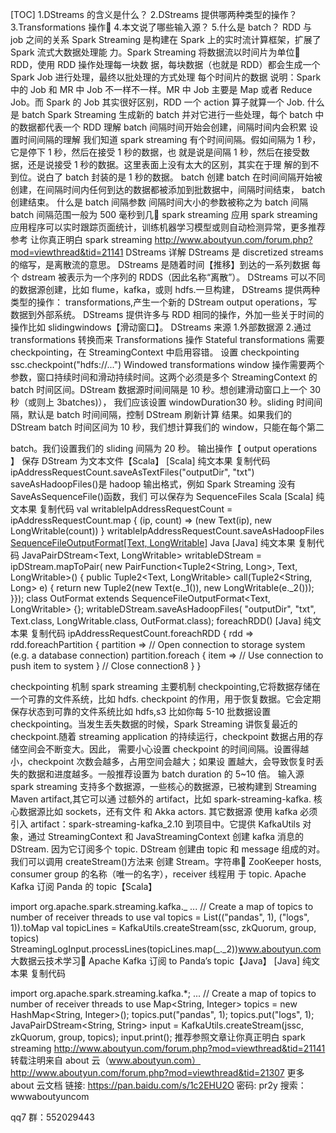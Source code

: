 [TOC]
1.DStreams 的含义是什么？
2.DStreams 提供哪两种类型的操作？
3.Transformations 操作￿
4.本文说了哪些输入源？
5.什么是 batch？
RDD 与 job 之间的关系
Spark Streaming 是构建在 Spark 上的实时流计算框架，扩展了 Spark 流式大数据处理能
力。Spark Streaming 将数据流以时间片为单位￿ RDD，使用 RDD 操作处理每一块数
据，每块数据（也就是 RDD）都会生成一个 Spark Job 进行处理，最终以批处理的方式处理
每个时间片的数据
说明：Spark 中的 Job 和 MR 中 Job 不一样不一样。MR 中 Job 主要是 Map 或者 Reduce  Job。而
Spark 的 Job 其实很好区别，RDD 一个 action 算子就算一个 Job.
什么是 batch
Spark Streaming 生成新的 batch 并对它进行一些处理，每个 batch 中的数据都代表一个 RDD
理解 batch
间隔时间开始会创建，间隔时间内会积累
设置时间间隔的理解
我们知道 spark  streaming 有个时间间隔。假如间隔为 1 秒，它是停下 1 秒，然后在接受 1 秒的数据，也
就是说是间隔 1 秒，然后在接受数据，还是说接受 1 秒的数据。这里表面上没有太大的区别，其实在于理
解的到不到位。说白了 batch 封装的是 1 秒的数据。
batch 创建
batch 在时间间隔开始被创建，在间隔时间内任何到达的数据都被添加到批数据中，间隔时间结束，
batch 创建结束。
什么是 batch 间隔参数
间隔时间大小的参数被称之为 batch 间隔
batch 间隔范围一般为
500 毫秒到几￿
spark streaming 应用
spark streaming 应用程序可以实时跟踪页面统计，训练机器学习模型或则自动检测异常，更多推荐参考
让你真正明白 spark streaming
http://www.aboutyun.com/forum.php?mod=viewthread&tid=21141
DStreams 详解
DStreams 是 discretized streams 的缩写，是离散流的意思。
DStreams 是随着时间【推移】到达的一系列数据
每个 dstream 被表示为一个序列的 RDDS（因此名称“离散”）。
DStreams 可以不同的数据源创建，比如 flume，kafka，或则 hdfs.一旦构建，
DStreams 提供两种类型的操作：
transformations,产生一个新的 DStream
output operations，写数据到外部系统。
DStreams 提供许多与 RDD 相同的操作，外加一些关于时间的操作比如 slidingwindows【滑动窗口】。
DStreams 来源
1.外部数据源
2.通过 transformations 转换而来
Transformations 操作
Stateful transformations 需要 checkpointing，在 StreamingContext 中启用容错。
设置 checkpointing
ssc.checkpoint("hdfs://...")
Windowed transformations
window 操作需要两个参数，窗口持续时间和滑动持续时间。这两个必须是多个 StreamingContext 的
batch 时间区间。DStream 数据源时间间隔是 10 秒。想创建滑动窗口上一个 30 秒（或则上 3batches)），
我们应该设置 windowDuration30 秒。sliding 时间间隔，默认是 batch 时间间隔，控制 DStream 刷新计算
结果。如果我们的 DStream  batch 时间区间为 10 秒，我们想计算我们的 window，只能在每个第二

batch。我们设置我们的 sliding 间隔为 20 秒。
输出操作【
output operations
】
保存 DStream 为文本文件【Scala】 
[Scala] 纯文本果  复制代码
ipAddressRequestCount.saveAsTextFiles("outputDir", "txt")
saveAsHadoopFiles()是 hadoop 输出格式，例如 Spark  Streaming 没有 SaveAsSequenceFile()函数，我们
可以保存为 SequenceFiles
Scala
[Scala] 纯文本果  复制代码
val writableIpAddressRequestCount = ipAddressRequestCount.map {
(ip, count) => (new Text(ip), new LongWritable(count)) }
writableIpAddressRequestCount.saveAsHadoopFiles[
SequenceFileOutputFormat[Text, LongWritable]]("outputDir", "txt")
Java
[Java] 纯文本果  复制代码
JavaPairDStream<Text, LongWritable> writableDStream = ipDStream.mapToPair(
new PairFunction<Tuple2<String, Long>, Text, LongWritable>() {
public Tuple2<Text, LongWritable> call(Tuple2<String, Long> e) {
return new Tuple2(new Text(e._1()), new LongWritable(e._2()));
}});
class OutFormat extends SequenceFileOutputFormat<Text, LongWritable> {};
writableDStream.saveAsHadoopFiles(
"outputDir", "txt", Text.class, LongWritable.class, OutFormat.class);
foreachRDD()
[Java] 纯文本果  复制代码
ipAddressRequestCount.foreachRDD { rdd =>
rdd.foreachPartition { partition =>
// Open connection to storage system (e.g. a database connection)
partition.foreach { item =>
// Use connection to push item to system
}
// Close connection8
}
}

checkpointing 机制
spark streaming 主要机制 checkpointing,它将数据存储在一个可靠的文件系统，比如 hdfs.
checkpoint 的作用，用于恢复数据。它会定期保存状态到可靠的文件系统比如 hdfs,s3
比如你每 5-10 批数据设置 checkpointing。当发生丢失数据的时候，Spark  Streaming 讲恢复最近的
checkpoint.随着 streaming application 的持续运行，checkpoint 数据占用的存储空间会不断变大。因此，
需要小心设置 checkpoint  的时间间隔。设置得越小，checkpoint  次数会越多，占用空间会越大；如果设
置越大，会导致恢复时丢失的数据和进度越多。一般推荐设置为 batch duration 的 5~10 倍。
输入源
spark streaming 支持多个数据源，一些核心的数据源，已被构建到 Streaming Maven artifact,其它可以通
过额外的 artifact，比如 spark-streaming-kafka.
核心数据源比如 sockets，还有文件 和 Akka actors.
其它数据源
使用 kafka 必须引入 artifact：spark-streaming-kafka_2.10 到项目中。它提供 KafkaUtils 对象，通过
StreamingContext 和 JavaStreamingContext 创建 kafka 消息的 DStream.
因为它订阅多个 topic. DStream 创建由 topic 和 message 组成的对。我们可以调用 createStream()方法来
创建 Stream。字符串￿ ZooKeeper hosts, consumer group 的名称（唯一的名字），receiver 线程用
于 topic.
Apache Kafka 订阅 Panda 的 topic【Scala】


import org.apache.spark.streaming.kafka._
...
// Create a map of topics to number of receiver threads to use
val topics = List(("pandas", 1), ("logs", 1)).toMap
val topicLines = KafkaUtils.createStream(ssc, zkQuorum, group, topics)
StreamingLogInput.processLines(topicLines.map(_._2))www.aboutyun.com 大数据云技术学习￿
Apache Kafka 订阅 to Panda’s topic【Java】 
[Java] 纯文本果  复制代码

import org.apache.spark.streaming.kafka.*;
...
// Create a map of topics to number of receiver threads to use
Map<String, Integer> topics = new HashMap<String, Integer>();
topics.put("pandas", 1);
topics.put("logs", 1);
JavaPairDStream<String, String> input =
KafkaUtils.createStream(jssc, zkQuorum, group, topics);
input.print();
推荐参照文章让你真正明白 spark streaming
http://www.aboutyun.com/forum.php?mod=viewthread&tid=21141
转载注明来自 about 云（www.aboutyun.com）
http://www.aboutyun.com/forum.php?mod=viewthread&tid=21307
更多 about 云文档
链接: https://pan.baidu.com/s/1c2EHU2O 密码: pr2y
搜索：
wwwaboutyuncom
 
qq7 群：552029443

